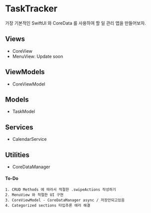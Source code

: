 #  TaskTracker
가장 기본적인 SwiftUI 와 CoreData 를 사용하여 할 일 관리 앱을 만들어보자.

## Views
* CoreView
* MenuView: Update soon

## ViewModels
* CoreViewModel

## Models
* TaskModel

## Services
* CalendarService

## Utilities
* CoreDataManager


#### To-Do
    1. CRUD Methods 에 따라서 적절한 .swipeActions 작성하기
    2. MenuView 와 적절한 UI 구현
    3. CoreViewModel - CoreDataManager async / 저장안되고있음
    4. Categorized sections 타입추론 에러 해결
